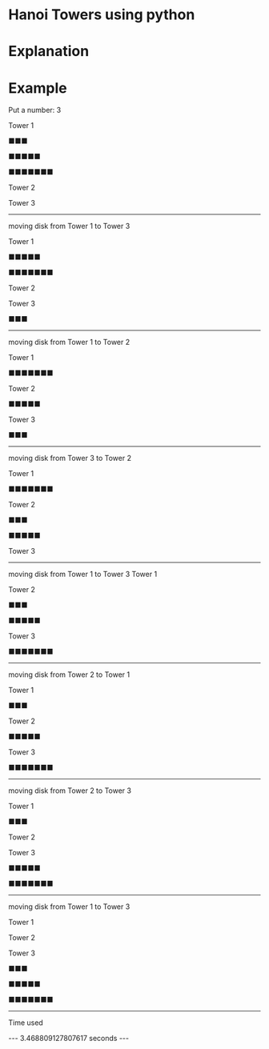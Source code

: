 # Hanoi Towers using python

# Explanation

# Example

Put a number: 3


Tower 1

  ■■■
  
 ■■■■■
 
■■■■■■■

Tower 2

Tower 3

-------------------------
moving disk from Tower 1 to Tower 3

Tower 1

 ■■■■■
 
■■■■■■■

Tower 2

Tower 3

■■■

-------------------------
moving disk from Tower 1 to Tower 2

Tower 1

■■■■■■■

Tower 2

■■■■■

Tower 3

■■■

-------------------------
moving disk from Tower 3 to Tower 2

Tower 1

■■■■■■■

Tower 2

 ■■■
 
■■■■■

Tower 3

-------------------------
moving disk from Tower 1 to Tower 3
Tower 1

Tower 2

 ■■■
 
■■■■■

Tower 3

■■■■■■■

-------------------------
moving disk from Tower 2 to Tower 1

Tower 1

■■■

Tower 2

■■■■■

Tower 3

■■■■■■■

-------------------------
moving disk from Tower 2 to Tower 3

Tower 1

■■■

Tower 2

Tower 3

 ■■■■■
 
■■■■■■■

-------------------------
moving disk from Tower 1 to Tower 3

Tower 1

Tower 2

Tower 3

  ■■■
  
 ■■■■■
 
■■■■■■■


-------------------------
Time used

--- 3.468809127807617 seconds ---
